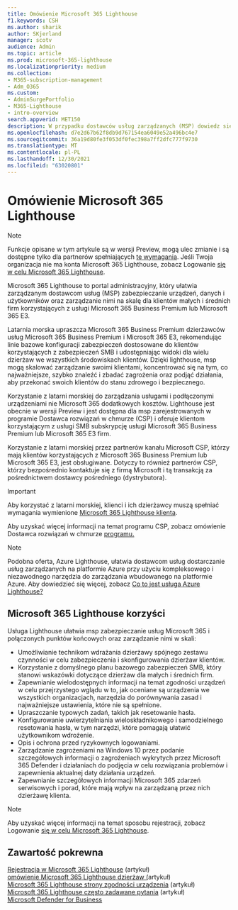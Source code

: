 ```yaml
---
title: Omówienie Microsoft 365 Lighthouse
f1.keywords: CSH
ms.author: sharik
author: SKjerland
manager: scotv
audience: Admin
ms.topic: article
ms.prod: microsoft-365-lighthouse
ms.localizationpriority: medium
ms.collection:
- M365-subscription-management
- Adm_O365
ms.custom:
- AdminSurgePortfolio
- M365-Lighthouse
- intro-overview
search.appverid: MET150
description: W przypadku dostawców usług zarządzanych (MSP) dowiedz się, Microsoft 365 Lighthouse ułatwić zabezpieczanie dzierżaw klientów i zarządzanie nimi w jednej lokalizacji.
ms.openlocfilehash: d7e2d67b62f8db9d767154ea6049e52a496bc4e7
ms.sourcegitcommit: 36a19d80fe3f053df0fec398a7ff2dfc777f9730
ms.translationtype: MT
ms.contentlocale: pl-PL
ms.lasthandoff: 12/30/2021
ms.locfileid: "63020801"
---
```

# <a name="overview-of-microsoft-365-lighthouse"></a>Omówienie Microsoft 365 Lighthouse

> [!NOTE]
> Funkcje opisane w tym artykule są w wersji Preview, mogą ulec zmianie i są dostępne tylko dla partnerów spełniających [te wymagania](m365-lighthouse-requirements.md). Jeśli Twoja organizacja nie ma konta Microsoft 365 Lighthouse, zobacz Logowanie [się w celu Microsoft 365 Lighthouse](m365-lighthouse-sign-up.md).

Microsoft 365 Lighthouse to portal administracyjny, który ułatwia zarządzanym dostawcom usług (MSP) zabezpieczanie urządzeń, danych i użytkowników oraz zarządzanie nimi na skalę dla klientów małych i średnich firm korzystających z usługi Microsoft 365 Business Premium lub Microsoft 365 E3. 

Latarnia morska upraszcza Microsoft 365 Business Premium dzierżawców usług Microsoft 365 Business Premium i Microsoft 365 E3, rekomendując linie bazowe konfiguracji zabezpieczeń dostosowane do klientów korzystających z zabezpieczeń SMB i udostępniając widoki dla wielu dzierżaw we wszystkich środowiskach klientów. Dzięki lighthouse, msp mogą skalować zarządzanie swoimi klientami, koncentrować się na tym, co najważniejsze, szybko znaleźć i zbadać zagrożenia oraz podjąć działania, aby przekonać swoich klientów do stanu zdrowego i bezpiecznego.

Korzystanie z latarni morskiej do zarządzania usługami i podłączonymi urządzeniami nie Microsoft 365 dodatkowych kosztów. Lighthouse jest obecnie w wersji Preview i jest dostępna dla msp zarejestrowanych w programie Dostawca rozwiązań w chmurze (CSP) i oferuje klientom korzystającym z usługi SMB subskrypcję usługi Microsoft 365 Business Premium lub Microsoft 365 E3 firm.

Korzystanie z latarni morskiej przez partnerów kanału Microsoft CSP, którzy mają klientów korzystających z Microsoft 365 Business Premium lub Microsoft 365 E3, jest obsługiwane. Dotyczy to również partnerów CSP, którzy bezpośrednio kontaktuje się z firmą Microsoft i tą transakcją za pośrednictwem dostawcy pośredniego (dystrybutora). 

> [!IMPORTANT] 
> Aby korzystać z latarni morskiej, klienci i ich dzierżawcy muszą spełniać wymagania wymienione [Microsoft 365 Lighthouse klienta](m365-lighthouse-requirements.md).     

Aby uzyskać więcej informacji na temat programu CSP, zobacz omówienie Dostawca rozwiązań w chmurze [programu.](/partner-center/csp-overview)

> [!NOTE]  
> Podobna oferta, Azure Lighthouse, ułatwia dostawcom usług dostarczanie usług zarządzanych na platformie Azure przy użyciu kompleksowego i niezawodnego narzędzia do zarządzania wbudowanego na platformie Azure. Aby dowiedzieć się więcej, zobacz [Co to jest usługa Azure Lighthouse?](/azure/lighthouse/overview)   

## <a name="microsoft-365-lighthouse-benefits"></a>Microsoft 365 Lighthouse korzyści

Usługa Lighthouse ułatwia msp zabezpieczanie usług Microsoft 365 i połączonych punktów końcowych oraz zarządzanie nimi w skali:

- Umożliwianie technikom wdrażania dzierżawy spójnego zestawu czynności w celu zabezpieczenia i skonfigurowania dzierżaw klientów. 
- Korzystanie z domyślnego planu bazowego zabezpieczeń SMB, który stanowi wskazówki dotyczące dzierżaw dla małych i średnich firm. 
- Zapewnianie wielodostępnych informacji na temat zgodności urządzeń w celu przejrzystego wglądu w to, jak oceniane są urządzenia we wszystkich organizacjach, narzędzia do porównywania zasad i najważniejsze ustawienia, które nie są spełnione. 
- Upraszczanie typowych zadań, takich jak resetowanie hasła.
- Konfigurowanie uwierzytelniania wieloskładnikowego i samodzielnego resetowania hasła, w tym narzędzi, które pomagają ułatwić użytkownikom wdrożenie. 
- Opis i ochrona przed ryzykownych logowaniami.
- Zarządzanie zagrożeniami na Windows 10 przez podanie szczegółowych informacji o zagrożeniach wykrytych przez Microsoft 365 Defender i działaniach do podjęcia w celu rozwiązania problemów i zapewnienia aktualnej daty działania urządzeń.
- Zapewnianie szczegółowych informacji Microsoft 365 zdarzeń serwisowych i porad, które mają wpływ na zarządzaną przez nich dzierżawę klienta.

> [!NOTE] 
> Aby uzyskać więcej informacji na temat sposobu rejestracji, zobacz Logowanie [się w celu Microsoft 365 Lighthouse](m365-lighthouse-sign-up.md).

## <a name="related-content"></a>Zawartość pokrewna

[Rejestracja w Microsoft 365 Lighthouse](m365-lighthouse-sign-up.md) (artykuł)  
[omówienie Microsoft 365 Lighthouse dzierżaw (](m365-lighthouse-tenants-page-overview.md)artykuł)   
[Microsoft 365 Lighthouse strony zgodności urządzenia](m365-lighthouse-device-compliance-page-overview.md) (artykuł)   
[Microsoft 365 Lighthouse często zadawane pytania](m365-lighthouse-faq.yml) (artykuł)   
[Microsoft Defender for Business](../security/defender-business/index.yml)